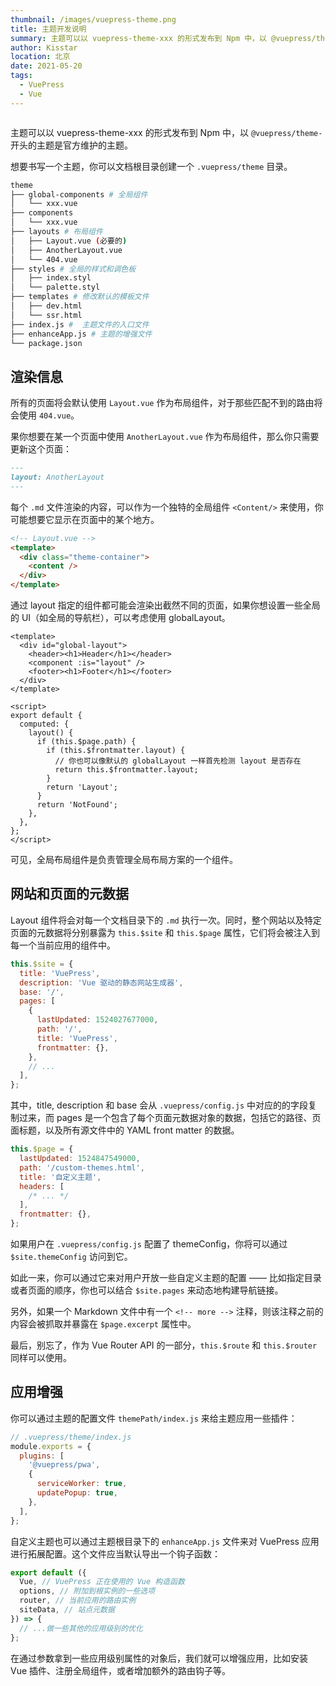```yaml
---
thumbnail: /images/vuepress-theme.png
title: 主题开发说明
summary: 主题可以以 vuepress-theme-xxx 的形式发布到 Npm 中，以 @vuepress/theme- 开头的主题是官方维护的主题。
author: Kisstar
location: 北京
date: 2021-05-20
tags:
  - VuePress
  - Vue
---
```


<img :src="$withBase('/images/vuepress-theme.png')" />

主题可以以 vuepress-theme-xxx 的形式发布到 Npm 中，以 `@vuepress/theme-` 开头的主题是官方维护的主题。

想要书写一个主题，你可以文档根目录创建一个 `.vuepress/theme` 目录。

```bash
theme
├── global-components # 全局组件
│   └── xxx.vue
├── components
│   └── xxx.vue
├── layouts # 布局组件
│   ├── Layout.vue (必要的)
│   ├── AnotherLayout.vue
│   └── 404.vue
├── styles # 全局的样式和调色板
│   ├── index.styl
│   └── palette.styl
├── templates # 修改默认的模板文件
│   ├── dev.html
│   └── ssr.html
├── index.js #  主题文件的入口文件
├── enhanceApp.js # 主题的增强文件
└── package.json
```

## 渲染信息

所有的页面将会默认使用 `Layout.vue` 作为布局组件，对于那些匹配不到的路由将会使用 `404.vue`。

果你想要在某一个页面中使用 `AnotherLayout.vue` 作为布局组件，那么你只需要更新这个页面：

```md
---
layout: AnotherLayout
---
```

每个 `.md` 文件渲染的内容，可以作为一个独特的全局组件 `<Content/>` 来使用，你可能想要它显示在页面中的某个地方。

```html
<!-- Layout.vue -->
<template>
  <div class="theme-container">
    <content />
  </div>
</template>
```

通过 layout 指定的组件都可能会渲染出截然不同的页面，如果你想设置一些全局的 UI（如全局的导航栏），可以考虑使用 globalLayout。

```vue
<template>
  <div id="global-layout">
    <header><h1>Header</h1></header>
    <component :is="layout" />
    <footer><h1>Footer</h1></footer>
  </div>
</template>

<script>
export default {
  computed: {
    layout() {
      if (this.$page.path) {
        if (this.$frontmatter.layout) {
          // 你也可以像默认的 globalLayout 一样首先检测 layout 是否存在
          return this.$frontmatter.layout;
        }
        return 'Layout';
      }
      return 'NotFound';
    },
  },
};
</script>
```

可见，全局布局组件是负责管理全局布局方案的一个组件。

## 网站和页面的元数据

Layout 组件将会对每一个文档目录下的 `.md` 执行一次。同时，整个网站以及特定页面的元数据将分别暴露为 `this.$site` 和 `this.$page` 属性，它们将会被注入到每一个当前应用的组件中。

```js
this.$site = {
  title: 'VuePress',
  description: 'Vue 驱动的静态网站生成器',
  base: '/',
  pages: [
    {
      lastUpdated: 1524027677000,
      path: '/',
      title: 'VuePress',
      frontmatter: {},
    },
    // ...
  ],
};
```

其中，title, description 和 base 会从 `.vuepress/config.js` 中对应的的字段复制过来，而 pages 是一个包含了每个页面元数据对象的数据，包括它的路径、页面标题，以及所有源文件中的 YAML front matter 的数据。

```js
this.$page = {
  lastUpdated: 1524847549000,
  path: '/custom-themes.html',
  title: '自定义主题',
  headers: [
    /* ... */
  ],
  frontmatter: {},
};
```

如果用户在 `.vuepress/config.js` 配置了 themeConfig，你将可以通过 `$site.themeConfig` 访问到它。

如此一来，你可以通过它来对用户开放一些自定义主题的配置 —— 比如指定目录或者页面的顺序，你也可以结合 `$site.pages` 来动态地构建导航链接。

另外，如果一个 Markdown 文件中有一个 `<!-- more -->` 注释，则该注释之前的内容会被抓取并暴露在 `$page.excerpt` 属性中。

最后，别忘了，作为 Vue Router API 的一部分，`this.$route` 和 `this.$router` 同样可以使用。

## 应用增强

你可以通过主题的配置文件 `themePath/index.js` 来给主题应用一些插件：

```js
// .vuepress/theme/index.js
module.exports = {
  plugins: [
    '@vuepress/pwa',
    {
      serviceWorker: true,
      updatePopup: true,
    },
  ],
};
```

自定义主题也可以通过主题根目录下的 `enhanceApp.js` 文件来对 VuePress 应用进行拓展配置。这个文件应当默认导出一个钩子函数：

```js
export default ({
  Vue, // VuePress 正在使用的 Vue 构造函数
  options, // 附加到根实例的一些选项
  router, // 当前应用的路由实例
  siteData, // 站点元数据
}) => {
  // ...做一些其他的应用级别的优化
};
```

在通过参数拿到一些应用级别属性的对象后，我们就可以增强应用，比如安装 Vue 插件、注册全局组件，或者增加额外的路由钩子等。
